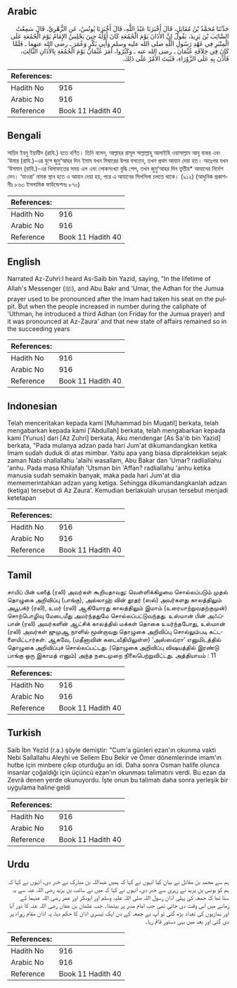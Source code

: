 ## Arabic


<div dir="rtl" lang="ar" style={{fontSize:'larger',backgroundColor:'#f8f9fa',padding:20}}>
حَدَّثَنَا مُحَمَّدُ بْنُ مُقَاتِلٍ، قَالَ أَخْبَرَنَا عَبْدُ اللَّهِ، قَالَ أَخْبَرَنَا يُونُسُ، عَنِ الزُّهْرِيِّ، قَالَ سَمِعْتُ السَّائِبَ بْنَ يَزِيدَ، يَقُولُ إِنَّ الأَذَانَ يَوْمَ الْجُمُعَةِ كَانَ أَوَّلُهُ حِينَ يَجْلِسُ الإِمَامُ يَوْمَ الْجُمُعَةِ عَلَى الْمِنْبَرِ فِي عَهْدِ رَسُولِ اللَّهِ صلى الله عليه وسلم وَأَبِي بَكْرٍ وَعُمَرَ ـ رضى الله عنهما ـ فَلَمَّا كَانَ فِي خِلاَفَةِ عُثْمَانَ ـ رضى الله عنه ـ وَكَثُرُوا، أَمَرَ عُثْمَانُ يَوْمَ الْجُمُعَةِ بِالأَذَانِ الثَّالِثِ، فَأُذِّنَ بِهِ عَلَى الزَّوْرَاءِ، فَثَبَتَ الأَمْرُ عَلَى ذَلِكَ‏.‏
</div>
<div style={{backgroundColor:'#f8f9fa',padding:20, marginBottom: 10}}><table> <thead> <tr> <th>References:</th> <th></th> </tr> </thead> <tbody><tr><td>Hadith No</td><td>916</td></tr><tr><td>Arabic No</td><td>916</td></tr><tr><td>Reference</td><td>Book 11 Hadith 40</td></tr></tbody></table></div>

## Bengali


<div dir="ltr" lang="bn" style={{fontSize:'larger',backgroundColor:'#f8f9fa',padding:20}}>
সায়িব ইবনু ইয়াযীদ (রাযি.) হতে বর্ণিত। তিনি বলেন, আল্লাহর রাসূল সাল্লাল্লাহু আলাইহি ওয়াসাল্লাম আবূ বাকর এবং ‘উমার (রাযি.)-এর যুগে জুমু‘আহর দিন ইমাম যখন মিম্বারের উপর বসতেন, তখন প্রথম আযান দেয়া হত। অতঃপর যখন ‘উসমান (রাযি.)-এর খিলাফাতের সময় এল এবং লোকসংখ্যা বৃদ্ধি পেল, তখন জুমু‘আহর দিন তৃতীয়* আযানের নির্দেশ দেন। ‘যাওরা’ নামক স্থান হতে এ আযান দেয়া হয়, পরে এ আযানের সিলসিলা চলতে থাকে। (৯১২) (আধুনিক প্রকাশনীঃ ৮৬৩ ইসলামিক ফাউন্ডেশনঃ ৮৭০)
</div>
<div style={{backgroundColor:'#f8f9fa',padding:20, marginBottom: 10}}><table> <thead> <tr> <th>References:</th> <th></th> </tr> </thead> <tbody><tr><td>Hadith No</td><td>916</td></tr><tr><td>Arabic No</td><td>916</td></tr><tr><td>Reference</td><td>Book 11 Hadith 40</td></tr></tbody></table></div>

## English


<div dir="ltr" lang="en" style={{fontSize:'larger',backgroundColor:'#f8f9fa',padding:20}}>
Narrated Az-Zuhri:I heard As-Saib bin Yazid, saying, "In the lifetime of Allah's Messenger (ﷺ), and Abu Bakr and 'Umar, the Adhan for the Jumua prayer used to be pronounced after the Imam had taken his seat on the pulpit. But when the people increased in number during the caliphate of 'Uthman, he introduced a third Adhan (on Friday for the Jumua prayer) and it was pronounced at Az-Zaura' and that new state of affairs remained so in the succeeding years
</div>
<div style={{backgroundColor:'#f8f9fa',padding:20, marginBottom: 10}}><table> <thead> <tr> <th>References:</th> <th></th> </tr> </thead> <tbody><tr><td>Hadith No</td><td>916</td></tr><tr><td>Arabic No</td><td>916</td></tr><tr><td>Reference</td><td>Book 11 Hadith 40</td></tr></tbody></table></div>

## Indonesian


<div dir="ltr" lang="id" style={{fontSize:'larger',backgroundColor:'#f8f9fa',padding:20}}>
Telah menceritakan kepada kami [Muhammad bin Muqatil] berkata, telah mengabarkan kepada kami ['Abdullah] berkata, telah mengabarkan kepada kami [Yunus] dari [Az Zuhri] berkata, Aku mendengar [As Sa'ib bin Yazid] berkata, "Pada mulanya adzan pada hari Jum'at dikumandangkan ketika Imam sudah duduk di atas mimbar. Yaitu apa yang biasa dipraktekkan sejak zaman Nabi shallallahu 'alaihi wasallam, Abu Bakar dan 'Umar? radliallahu 'anhu. Pada masa Khilafah 'Utsman bin 'Affan? radliallahu 'anhu ketika manusia sudah semakin banyak, maka pada hari Jum'at dia mememerintahkan adzan yang ketiga. Sehingga dikumandangkanlah adzan (ketiga) tersebut di Az Zaura'. Kemudian berlakulah urusan tersebut menjadi ketetapan
</div>
<div style={{backgroundColor:'#f8f9fa',padding:20, marginBottom: 10}}><table> <thead> <tr> <th>References:</th> <th></th> </tr> </thead> <tbody><tr><td>Hadith No</td><td>916</td></tr><tr><td>Arabic No</td><td>916</td></tr><tr><td>Reference</td><td>Book 11 Hadith 40</td></tr></tbody></table></div>

## Tamil


<div dir="ltr" lang="ta" style={{fontSize:'larger',backgroundColor:'#f8f9fa',padding:20}}>
சாயிப் பின் யஸீத் (ரலி) அவர்கள் கூறியதாவது: வெள்ளிக்கிழமை சொல்லப்படும் முதல் தொழுகை அறிவிப்பு (பாங்கு), அல்லாஹ் வின் தூதர் (ஸல்) அவர்களது காலத்திலும் அபூபக்ர் (ரலி), உமர் (ரலி) ஆகியோரது காலத்திலும் இமாம் (உரையாற்றுவதற்குமுன்) சொற்பொழிவு மேடைமீது அமர்ந்ததுமே சொல்லப்பட்டுவந்தது. உஸ்மான் பின் அஃப்பான் (ரலி) அவர்களின் ஆட்சிக் காலத்தில் மக்கள் தொகை உயர்ந்தபோது, உஸ்மான் (ரலி) அவர்கள் ஜுமுஆ நாளில் மூன்றாவது தொழுகை அறிவிப்பு சொல்லும்படி கட்டளையிட்டார்கள். ஆகவே, (மதீனாவின் கடைவீதியிலுள்ள) ‘அஸ்ஸவ்ரா’ எனுமிடத்தில் தொழுகை அறிவிப்புச் சொல்லப்பட்டது. (தொழுகை அறிவிப்பு விஷயத்தில் இரண்டு பாங்கு ஒரு இகாமத் எனும்) அந்த நடைமுறை நிலைபெற்றுவிட்டது. அத்தியாயம் : 11
</div>
<div style={{backgroundColor:'#f8f9fa',padding:20, marginBottom: 10}}><table> <thead> <tr> <th>References:</th> <th></th> </tr> </thead> <tbody><tr><td>Hadith No</td><td>916</td></tr><tr><td>Arabic No</td><td>916</td></tr><tr><td>Reference</td><td>Book 11 Hadith 40</td></tr></tbody></table></div>

## Turkish


<div dir="ltr" lang="tr" style={{fontSize:'larger',backgroundColor:'#f8f9fa',padding:20}}>
Saib İbn Yezîd (r.a.) şöyle demiştir: "Cum'a günleri ezan'ın okunma vakti Nebi Sallallahu Aleyhi ve Sellem Ebu Bekir ve Ömer dönemlerinde imam'ın hutbe için minbere çıkıp oturduğu an idi. Daha sonra Osman halife olunca insanlar çoğaldığı için üçüncü ezan'ın okunması talimatını verdi. Bu ezan da Zevrâ denen yerde okunuyordu. İşte onun bu talimatı daha sonra yerleşik bir uygulama haline geldi
</div>
<div style={{backgroundColor:'#f8f9fa',padding:20, marginBottom: 10}}><table> <thead> <tr> <th>References:</th> <th></th> </tr> </thead> <tbody><tr><td>Hadith No</td><td>916</td></tr><tr><td>Arabic No</td><td>916</td></tr><tr><td>Reference</td><td>Book 11 Hadith 40</td></tr></tbody></table></div>

## Urdu


<div dir="rtl" lang="ur" style={{fontSize:'larger',backgroundColor:'#f8f9fa',padding:20}}>
ہم سے محمد بن مقاتل نے بیان کیا انہوں نے کہا کہ ہمیں عبداللہ بن مبارک نے خبر دی، انہوں نے کہا کہ ہم کو یونس بن یزید نے زہری سے خبر دی، انہوں نے کہا کہ میں نے سائب بن یزید رضی اللہ عنہ سے یہ سنا تھا کہ جمعہ کی پہلی اذان رسول اللہ صلی اللہ علیہ وسلم اور ابوبکر اور عمر رضی اللہ عنہما کے زمانے میں اس وقت دی جاتی تھی جب امام منبر پر بیٹھتا۔ جب عثمان بن عفان رضی اللہ عنہ کا دور آیا اور نمازیوں کی تعداد بڑھ گئی تو آپ نے جمعہ کے دن ایک تیسری اذان کا حکم دیا، یہ اذان مقام زوراء پر دی گئی اور بعد میں یہی دستور قائم رہا۔
</div>
<div style={{backgroundColor:'#f8f9fa',padding:20, marginBottom: 10}}><table> <thead> <tr> <th>References:</th> <th></th> </tr> </thead> <tbody><tr><td>Hadith No</td><td>916</td></tr><tr><td>Arabic No</td><td>916</td></tr><tr><td>Reference</td><td>Book 11 Hadith 40</td></tr></tbody></table></div>